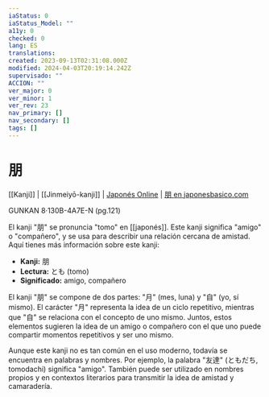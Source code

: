 ```yaml
---
iaStatus: 0
iaStatus_Model: ""
a11y: 0
checked: 0
lang: ES
translations: 
created: 2023-09-13T02:31:08.000Z
modified: 2024-04-03T20:19:14.242Z
supervisado: ""
ACCION: ""
ver_major: 0
ver_minor: 1
ver_rev: 23
nav_primary: []
nav_secondary: []
tags: []
---
```

# 朋

[[Kanji]] | [[Jinmeiyō-kanji]] | [Japonés Online](http://japonesonline.com/kanjis/busqueda/?s=%E6%9C%8B&x=0&y=0) | [朋 en japonesbasico.com](https://japonesbasico.com/kanji/%E6%9C%8B)

GUNKAN 8·130B-4A7E-N (pg.121)

El kanji "朋" se pronuncia "tomo" en [[japonés]]. Este kanji significa "amigo" o "compañero", y se usa para describir una relación cercana de amistad. Aquí tienes más información sobre este kanji:

- **Kanji:** 朋
- **Lectura:** とも (tomo)
- **Significado:** amigo, compañero

El kanji "朋" se compone de dos partes: "月" (mes, luna) y "自" (yo, sí mismo). El carácter "月" representa la idea de un ciclo repetitivo, mientras que "自" se relaciona con el concepto de uno mismo. Juntos, estos elementos sugieren la idea de un amigo o compañero con el que uno puede compartir momentos repetitivos y ser uno mismo.

Aunque este kanji no es tan común en el uso moderno, todavía se encuentra en palabras y nombres. Por ejemplo, la palabra "友達" (ともだち, tomodachi) significa "amigo". También puede ser utilizado en nombres propios y en contextos literarios para transmitir la idea de amistad y camaradería.